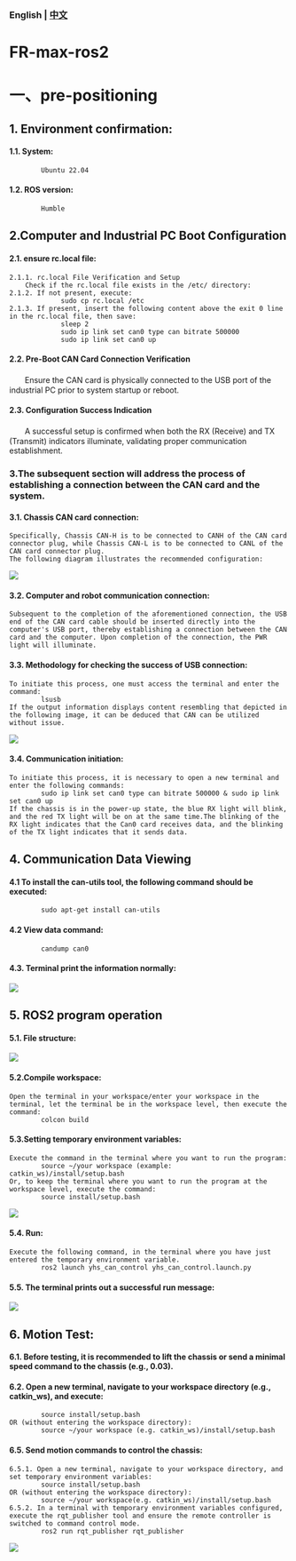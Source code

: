 ### English | [中文](README(中文).md)

# FR-max-ros2

# 一、pre-positioning
## 1. Environment confirmation:
####      1.1. System:
            Ubuntu 22.04
####      1.2. ROS version:
            Humble

## 2.Computer and Industrial PC Boot Configuration
####      2.1. ensure rc.local file:
    2.1.1. rc.local File Verification and Setup
        Check if the rc.local file exists in the /etc/ directory:
    2.1.2. If not present, execute:
                 sudo cp rc.local /etc  
    2.1.3. If present, insert the following content above the exit 0 line in the rc.local file, then save:
                 sleep 2  
                 sudo ip link set can0 type can bitrate 500000  
                 sudo ip link set can0 up        
####      2.2. Pre-Boot CAN Card Connection Verification​
　　Ensure the CAN card is physically connected to the USB port of the industrial PC prior to system startup or reboot.      
####      2.3. Configuration Success Indication​
　　A successful setup is confirmed when both the RX (Receive) and TX (Transmit) indicators illuminate, validating proper communication establishment.

### 3.The subsequent section will address the process of establishing a connection between the CAN card and the system.
####      3.1. Chassis CAN card connection:
    Specifically, Chassis CAN-H is to be connected to CANH of the CAN card connector plug, while Chassis CAN-L is to be connected to CANL of the CAN card connector plug.
    The following diagram illustrates the recommended configuration:
            
![](https://github.com/kefangkele/FR-max-ros2/blob/main/images/CAN_Connection.png?raw=true)

####      3.2. Computer and robot communication connection:
    Subsequent to the completion of the aforementioned connection, the USB end of the CAN card cable should be inserted directly into the computer's USB port, thereby establishing a connection between the CAN card and the computer. Upon completion of the connection, the PWR light will illuminate.
####      3.3. Methodology for checking the success of USB connection:
    To initiate this process, one must access the terminal and enter the command: 
            lsusb
    If the output information displays content resembling that depicted in the following image, it can be deduced that CAN can be utilized without issue.

![](https://github.com/kefangkele/FR-max-ros2/blob/main/images/terminal_state.png?raw=true)

####      3.4. Communication initiation:
    To initiate this process, it is necessary to open a new terminal and enter the following commands: 
            sudo ip link set can0 type can bitrate 500000 & sudo ip link set can0 up
    If the chassis is in the power-up state, the blue RX light will blink, and the red TX light will be on at the same time.The blinking of the RX light indicates that the Can0 card receives data, and the blinking of the TX light indicates that it sends data.

## 4. Communication Data Viewing
####      4.1 To install the can-utils tool, the following command should be executed:
            sudo apt-get install can-utils
####      4.2 View data command:
            candump can0
####      4.3. Terminal print the information normally:

![](https://github.com/kefangkele/FR-max-ros2/blob/main/images/candump_print.png?raw=true)

## 5. ROS2 program operation
####      5.1. File structure:

![](https://github.com/kefangkele/FR-max-ros2/blob/main/images/doc_tree.png?raw=true)

####      5.2.Compile workspace:  
    Open the terminal in your workspace/enter your workspace in the terminal, let the terminal be in the workspace level, then execute the command: 
            colcon build
            
####      5.3.Setting temporary environment variables:
    Execute the command in the terminal where you want to run the program:  
            source ~/your workspace (example: catkin_ws)/install/setup.bash  
    Or, to keep the terminal where you want to run the program at the workspace level, execute the command:    
            source install/setup.bash  

![](https://github.com/kefangkele/FR-max-ros2/blob/main/images/source.png?raw=true)

####      5.4. Run:  
    Execute the following command, in the terminal where you have just entered the temporary environment variable. 
            ros2 launch yhs_can_control yhs_can_control.launch.py   
####      5.5. The terminal prints out a successful run message:  
![](https://github.com/kefangkele/FR-max-ros2/blob/main/images/node_print.png?raw=true)

## 6. Motion Test:
####      6.1. Before testing, it is recommended to lift the chassis or send a minimal speed command to the chassis (e.g., 0.03).
####      6.2. Open a new terminal, navigate to your workspace directory (e.g., catkin_ws), and execute:
            source install/setup.bash
    OR (without entering the workspace directory):
            source ~/your workspace (e.g. catkin_ws)/install/setup.bash
####      6.5. Send motion commands to control the chassis:
    6.5.1. Open a new terminal, navigate to your workspace directory, and set temporary environment variables:
            source install/setup.bash
    OR (without entering the workspace directory):
            source ~/your workspace(e.g. catkin_ws)/install/setup.bash
    6.5.2. In a terminal with temporary environment variables configured, execute the rqt_publisher tool and ensure the remote controller is switched to command control mode.
            ros2 run rqt_publisher rqt_publisher
![](https://github.com/kefangkele/FR-max-ros2/blob/main/images/rqt_tool.png?raw=true)  
      
